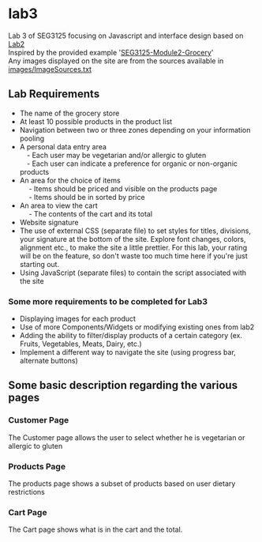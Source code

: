 # lab3
Lab 3 of SEG3125 focusing on Javascript and interface design based on [Lab2](https://github.com/seg3125-Group3/lab2)<br>
Inspired by the provided example '[SEG3125-Module2-Grocery](https://github.com/carolinebarriere/carolinebarriere.github.io/tree/master/SEG3125-Module2-Grocery)' <br>
Any images displayed on the site are from the sources available in [images/ImageSources.txt](https://github.com/seg3125-Group3/lab3/blob/main/images/ImageSources.txt)

## Lab Requirements

- The name of the grocery store<br>
- At least 10 possible products in the product list<br>
- Navigation between two or three zones depending on your information pooling<br>
- A personal data entry area<br>
    &emsp;- Each user may be vegetarian and/or allergic to gluten<br>
    &emsp;- Each user can indicate a preference for organic or non-organic products<br>
- An area for the choice of items<br>
   &emsp; - Items should be priced and visible on the products page<br>
   &emsp; - Items should be in sorted by price<br>
- An area to view the cart<br>
   &emsp; - The contents of the cart and its total<br>
- Website signature<br>
- The use of external CSS (separate file) to set styles for titles, divisions, your signature at the bottom of the site. Explore font changes, colors, alignment etc., to make the site a little prettier. For this lab, your rating will be on the feature, so don't waste too much time here if you're just starting out.<br>
- Using JavaScript (separate files) to contain the script associated with the site<br>

### Some more requirements to be completed for Lab3  

- Displaying images for each product<br>
- Use of more Components/Widgets or modifying existing ones from lab2<br>
- Adding the ability to filter/display products of a certain category (ex. Fruits, Vegetables, Meats, Dairy, etc.)<br>
- Implement a different way to navigate the site (using progress bar, alternate buttons)

## Some basic description regarding the various pages


### Customer Page

The Customer page allows the user to select whether he is vegetarian or allergic to gluten

### Products Page

The products page shows a subset of products based on user dietary restrictions

### Cart Page

The Cart page shows what is in the cart and the total.
